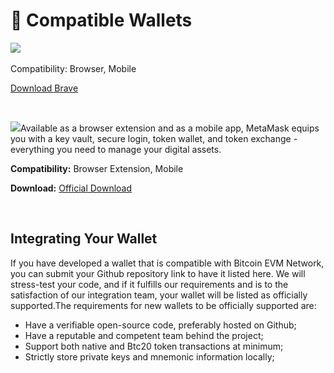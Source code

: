 # 🏦 Compatible Wallets

**​**​[​![](https://brave.com/static-assets/images/brave-logo.svg)​](https://brave.com/)&#x20;

Compatibility: Browser, Mobile

​[Download Brave](https://brave.com/)

**​**

​![](https://1479452965-files.gitbook.io/\~/files/v0/b/gitbook-x-prod.appspot.com/o/spaces%2Fw8N76RudwAt1Iyty0Cmd%2Fuploads%2FOnhRQvVT0wcuSr3i7Khu%2Fmetamask-logo.png?alt=media\&token=ce33a61a-c2d7-4301-9b47-37030771223a)​Available as a browser extension and as a mobile app, MetaMask equips you with a key vault, secure login, token wallet, and token exchange - everything you need to manage your digital assets.

**Compatibility:** Browser Extension, Mobile

**Download:** [Official Download](https://metamask.io/download/)

**​**

## Integrating Your Wallet <a href="#integrating-your-wallet" id="integrating-your-wallet"></a>

If you have developed a wallet that is compatible with Bitcoin EVM Network, you can submit your Github repository link to have it listed here. We will stress-test your code, and if it fulfills our requirements and is to the satisfaction of our integration team, your wallet will be listed as officially supported.The requirements for new wallets to be officially supported are:

* Have a verifiable open-source code, preferably hosted on Github;
* Have a reputable and competent team behind the project;
* Support both native and Btc20 token transactions at minimum;
* Strictly store private keys and mnemonic information locally;
